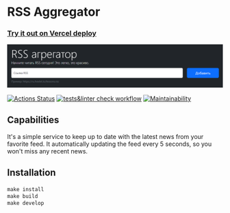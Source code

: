 # RSS Aggregator

<h3><a href="https://frontend-project-11-kirills-projects-9df0e686.vercel.app/" target="_blank">Try it out on Vercel deploy</a></h3>

![img.png](public/readme_preview.png)

[![Actions Status](https://github.com/KirillTheStranger/frontend-project-11/actions/workflows/hexlet-check.yml/badge.svg)](https://github.com/KirillTheStranger/frontend-project-11/actions)
[![tests&linter check workflow](https://github.com/KirillTheStranger/frontend-project-11/actions/workflows/tests&linter-check.yml/badge.svg)](https://github.com/KirillTheStranger/frontend-project-11/actions/workflows/tests&linter-check.yml)
[![Maintainability](https://api.codeclimate.com/v1/badges/ca8d1eeb7775df7d8403/maintainability)](https://codeclimate.com/github/KirillTheStranger/frontend-project-11/maintainability)

## Capabilities

It's a simple service to keep up to date with the latest news from your favorite feed. It automatically updating the feed every 5 seconds, so you won't miss any recent news.

## Installation

```
make install
make build
make develop
```
